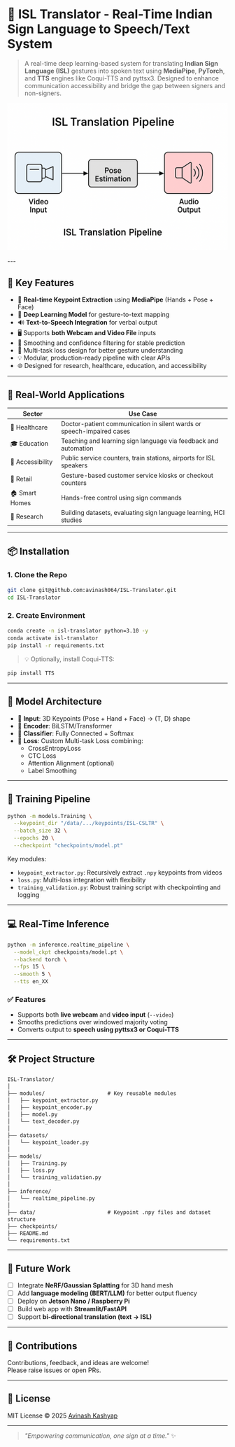 # 🤟 ISL Translator - Real-Time Indian Sign Language to Speech/Text System

> A real-time deep learning-based system for translating **Indian Sign Language (ISL)** gestures into spoken text using **MediaPipe**, **PyTorch**, and **TTS** engines like Coqui-TTS and pyttsx3. Designed to enhance communication accessibility and bridge the gap between signers and non-signers.

<p align="center">
  <img src="https://raw.githubusercontent.com/avinash064/ISL-Translator/main/isl_pipeline.png.png" alt="ISL Translation Pipeline" width="600"/>
</p>
---

## 🚀 Key Features

- 🎥 **Real-time Keypoint Extraction** using **MediaPipe** (Hands + Pose + Face)
- 🤖 **Deep Learning Model** for gesture-to-text mapping
- 🔊 **Text-to-Speech Integration** for verbal output
- 🖥️ Supports **both Webcam and Video File** inputs
- 🔁 Smoothing and confidence filtering for stable prediction
- 🧠 Multi-task loss design for better gesture understanding
- 💡 Modular, production-ready pipeline with clear APIs
- 🌐 Designed for research, healthcare, education, and accessibility

---

## 🎯 Real-World Applications

| Sector        | Use Case                                                                 |
|---------------|--------------------------------------------------------------------------|
| 🏥 Healthcare | Doctor-patient communication in silent wards or speech-impaired cases   |
| 🎓 Education  | Teaching and learning sign language via feedback and automation         |
| 🧏 Accessibility | Public service counters, train stations, airports for ISL speakers     |
| 🛒 Retail      | Gesture-based customer service kiosks or checkout counters              |
| 🏠 Smart Homes | Hands-free control using sign commands                                 |
| 🔬 Research    | Building datasets, evaluating sign language learning, HCI studies       |

---

## 📦 Installation

### 1. Clone the Repo
```bash
git clone git@github.com:avinash064/ISL-Translator.git
cd ISL-Translator
```

### 2. Create Environment
```bash
conda create -n isl-translator python=3.10 -y
conda activate isl-translator
pip install -r requirements.txt
```

> 💡 Optionally, install Coqui-TTS:
```bash
pip install TTS
```

---

## 🧠 Model Architecture

- 🔹 **Input**: 3D Keypoints (Pose + Hand + Face) → (T, D) shape
- 🔹 **Encoder**: BiLSTM/Transformer
- 🔹 **Classifier**: Fully Connected + Softmax
- 🔹 **Loss**: Custom Multi-task Loss combining:
  - CrossEntropyLoss
  - CTC Loss
  - Attention Alignment (optional)
  - Label Smoothing

---

## 🧪 Training Pipeline

```bash
python -m models.Training \
  --keypoint_dir "/data/.../keypoints/ISL-CSLTR" \
  --batch_size 32 \
  --epochs 20 \
  --checkpoint "checkpoints/model.pt"
```

Key modules:
- `keypoint_extractor.py`: Recursively extract `.npy` keypoints from videos
- `loss.py`: Multi-loss integration with flexibility
- `training_validation.py`: Robust training script with checkpointing and logging

---

## 💻 Real-Time Inference

```bash
python -m inference.realtime_pipeline \
  --model_ckpt checkpoints/model.pt \
  --backend torch \
  --fps 15 \
  --smooth 5 \
  --tts en_XX
```

### ✅ Features
- Supports both **live webcam** and **video input** (`--video`)
- Smooths predictions over windowed majority voting
- Converts output to **speech using pyttsx3 or Coqui-TTS**

---

## 🛠 Project Structure

```
ISL-Translator/
│
├── modules/                    # Key reusable modules
│   ├── keypoint_extractor.py
│   ├── keypoint_encoder.py
│   ├── model.py
│   └── text_decoder.py
│
├── datasets/
│   └── keypoint_loader.py
│
├── models/
│   ├── Training.py
│   ├── loss.py
│   └── training_validation.py
│
├── inference/
│   └── realtime_pipeline.py
│
├── data/                       # Keypoint .npy files and dataset structure
├── checkpoints/
├── README.md
└── requirements.txt
```

---

## 🔭 Future Work

- [ ] Integrate **NeRF/Gaussian Splatting** for 3D hand mesh
- [ ] Add **language modeling (BERT/LLM)** for better output fluency
- [ ] Deploy on **Jetson Nano / Raspberry Pi**
- [ ] Build web app with **Streamlit/FastAPI**
- [ ] Support **bi-directional translation (text → ISL)**

---

## 🤝 Contributions

Contributions, feedback, and ideas are welcome!  
Please raise issues or open PRs.

---

## 🧾 License

MIT License © 2025 [Avinash Kashyap](https://github.com/avinash064)

---

> _"Empowering communication, one sign at a time."_ ✨
